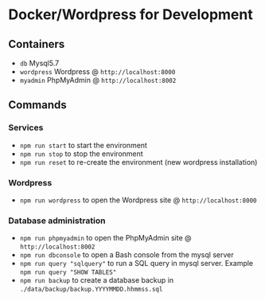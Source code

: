 Docker/Wordpress for Development
========================


## Containers

* `db` Mysql5.7
* `wordpress` Wordpress @ `http://localhost:8000`
* `myadmin` PhpMyAdmin @ `http://localhost:8002`

## Commands

### Services

* `npm run start` to start the environment
* `npm run stop` to stop the environment
* `npm run reset` to re-create the environment (new wordpress installation)

### Wordpress 

* `npm run wordpress` to open the Wordpress site @ `http://localhost:8000`

### Database administration
* `npm run phpmyadmin` to open the PhpMyAdmin site @ `http://localhost:8002`
* `npm run dbconsole` to open a Bash console from the mysql server
* `npm run query "sqlquery"` to run a SQL query in mysql server. Example `npm run query "SHOW TABLES"`
* `npm run backup` to create a database backup in `./data/backup/backup.YYYYMMDD.hhmmss.sql`












